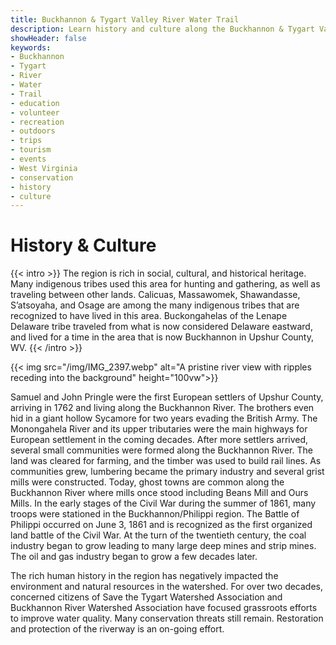 ```yaml
---
title: Buckhannon & Tygart Valley River Water Trail
description: Learn history and culture along the Buckhannon & Tygart Valley River Water Trail.
showHeader: false
keywords:
- Buckhannon
- Tygart
- River
- Water
- Trail
- education
- volunteer
- recreation
- outdoors
- trips
- tourism
- events
- West Virginia
- conservation
- history
- culture
---
```


# History & Culture

{{< intro >}}
The region is rich in social, cultural, and historical heritage. Many indigenous tribes used this area for hunting and gathering, as well as traveling between other lands. Calicuas, Massawomek, Shawandasse, S’atsoyaha, and Osage are among the many indigenous tribes that are recognized to have lived in this area. Buckongahelas of the Lenape Delaware tribe traveled from what is now considered Delaware eastward, and lived for a time in the area that is now Buckhannon in Upshur County, WV.
{{< /intro >}}

{{< img src="/img/IMG_2397.webp" alt="A pristine river view with ripples receding into the background" height="100vw">}}

Samuel and John Pringle were the first European settlers of Upshur County, arriving in 1762 and living along the Buckhannon River. The brothers even hid in a giant hollow Sycamore for two years evading the British Army. The Monongahela River and its upper tributaries were the main highways for European settlement in the coming decades. After more settlers arrived, several small communities were formed along the Buckhannon River. The land was cleared for farming, and the timber was used to build rail lines. As communities grew, lumbering became the primary industry and several grist mills were constructed. Today, ghost towns are common along the Buckhannon River where mills once stood including Beans Mill and Ours Mills. In the early stages of the Civil War during the summer of 1861, many troops were stationed in the Buckhannon/Philippi region. The Battle of Philippi occurred on June 3, 1861 and is recognized as the first organized land battle of the Civil War. At the turn of the twentieth century, the coal industry began to grow leading to many large deep mines and strip mines. The oil and gas industry began to grow a few decades later. 

The rich human history in the region has negatively impacted the environment and natural resources in the watershed. For over two decades, concerned citizens of Save the Tygart Watershed Association and Buckhannon River Watershed Association have focused grassroots efforts to improve water quality. Many conservation threats still remain. Restoration and protection of the riverway is an on-going effort. 
